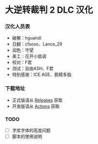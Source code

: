 # 大逆转裁判 2 DLC 汉化

### 汉化人员表

- 破解：hguandl
- 日翻：cfsoso、Lance_29
- 润色：守望
- 美工：花开小低调
- 校对：F君
- 测试：自由ASH、F君
- 特别感谢：ICE AGE、鹅糯多脂

### 下载地址

- 正式版请从 [Releases](https://github.com/hguandl/dgs2-dlc-workspace/releases/latest) 获取
- 开发版请从 [Actions](https://github.com/hguandl/dgs2-dlc-workspace/actions/workflows/pack_cia.yml) 获取

### TODO

- [ ] 字库字体的高度问题
- [ ] 脚本的使用说明
